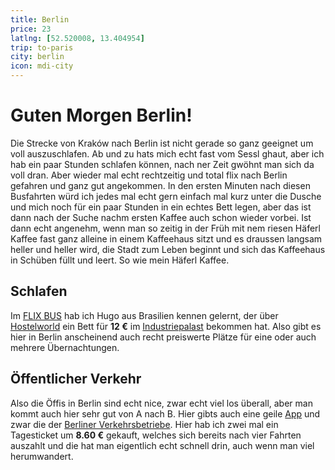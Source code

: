 ```yaml
---
title: Berlin
price: 23
latlng: [52.520008, 13.404954]
trip: to-paris
city: berlin
icon: mdi-city
---
```


# Guten Morgen Berlin!

Die Strecke von Kraków nach Berlin ist nicht gerade so ganz geeignet um voll auszuschlafen. Ab und zu hats mich echt fast vom Sessl ghaut, aber ich hab ein paar Stunden schlafen können, nach ner Zeit gwöhnt man sich da voll dran. Aber wieder mal echt rechtzeitig und total flix nach Berlin gefahren und ganz gut angekommen. In den ersten Minuten nach diesen Busfahrten würd ich jedes mal echt gern einfach mal kurz unter die Dusche und mich noch für ein paar Stunden in ein echtes Bett legen, aber das ist dann nach der Suche nachm ersten Kaffee auch schon wieder vorbei. Ist dann echt angenehm, wenn man so zeitig in der Früh mit nem riesen Häferl Kaffee fast ganz alleine in einem Kaffeehaus sitzt und es draussen langsam heller und heller wird, die Stadt zum Leben beginnt und sich das Kaffeehaus in Schüben füllt und leert. So wie mein Häferl Kaffee.

<AnImage src="berlin/berlin-5.jpg" />

## Schlafen

Im <a href="https://www.flixbus.at/" target="_blank">FLIX BUS</a> hab ich Hugo aus Brasilien kennen gelernt, der über <a href="https://www.hostelworld.com/" target="_blank">Hostelworld</a> ein Bett für **12 €** im <a href="https://ip-hostel.com/" target="_blank">Industriepalast</a> bekommen hat. Also gibt es hier in Berlin anscheinend auch recht preiswerte Plätze für eine oder auch mehrere Übernachtungen.

## Öffentlicher Verkehr

Also die Öffis in Berlin sind echt nice, zwar echt viel los überall, aber man kommt auch hier sehr gut von A nach B. Hier gibts auch eine geile <a href="https://play.google.com/store/apps/details?id=de.eos.uptrade.android.fahrinfo.berlin" target="_blank">App</a> und zwar die der <a href="https://www.bvg.de/" target="_blank">Berliner Verkehrsbetriebe</a>. Hier hab ich zwei mal ein Tagesticket um **8.60 €** gekauft, welches sich bereits nach vier Fahrten auszahlt und die hat man eigentlich echt schnell drin, auch wenn man viel herumwandert.